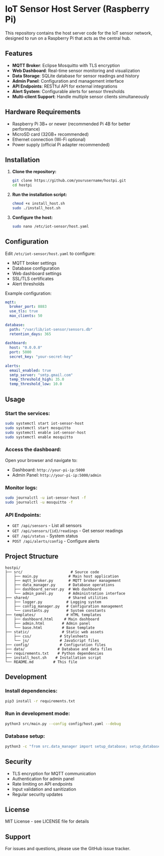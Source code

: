 # IoT Sensor Host Server (Raspberry Pi)

This repository contains the host server code for the IoT sensor network, designed to run on a Raspberry Pi that acts as the central hub.

## Features

- **MQTT Broker**: Eclipse Mosquitto with TLS encryption
- **Web Dashboard**: Real-time sensor monitoring and visualization
- **Data Storage**: SQLite database for sensor readings and history
- **Admin Panel**: Configuration and management interface
- **API Endpoints**: RESTful API for external integrations
- **Alert System**: Configurable alerts for sensor thresholds
- **Multi-client Support**: Handle multiple sensor clients simultaneously

## Hardware Requirements

- Raspberry Pi 3B+ or newer (recommended Pi 4B for better performance)
- MicroSD card (32GB+ recommended)
- Ethernet connection (Wi-Fi optional)
- Power supply (official Pi adapter recommended)

## Installation

1. **Clone the repository:**
   ```bash
   git clone https://github.com/yourusername/hostpi.git
   cd hostpi
   ```

2. **Run the installation script:**
   ```bash
   chmod +x install_host.sh
   sudo ./install_host.sh
   ```

3. **Configure the host:**
   ```bash
   sudo nano /etc/iot-sensor/host.yaml
   ```

## Configuration

Edit `/etc/iot-sensor/host.yaml` to configure:
- MQTT broker settings
- Database configuration
- Web dashboard settings
- SSL/TLS certificates
- Alert thresholds

Example configuration:
```yaml
mqtt:
  broker_port: 8883
  use_tls: true
  max_clients: 50
  
database:
  path: "/var/lib/iot-sensor/sensors.db"
  retention_days: 365
  
dashboard:
  host: "0.0.0.0"
  port: 5000
  secret_key: "your-secret-key"
  
alerts:
  email_enabled: true
  smtp_server: "smtp.gmail.com"
  temp_threshold_high: 35.0
  temp_threshold_low: 10.0
```

## Usage

### Start the services:
```bash
sudo systemctl start iot-sensor-host
sudo systemctl start mosquitto
sudo systemctl enable iot-sensor-host
sudo systemctl enable mosquitto
```

### Access the dashboard:
Open your browser and navigate to:
- Dashboard: `http://your-pi-ip:5000`
- Admin Panel: `http://your-pi-ip:5000/admin`

### Monitor logs:
```bash
sudo journalctl -u iot-sensor-host -f
sudo journalctl -u mosquitto -f
```

### API Endpoints:
- `GET /api/sensors` - List all sensors
- `GET /api/sensors/{id}/readings` - Get sensor readings  
- `GET /api/status` - System status
- `POST /api/alerts/config` - Configure alerts

## Project Structure

```
hostpi/
├── src/                      # Source code
│   ├── main.py              # Main host application
│   ├── mqtt_broker.py       # MQTT broker management
│   ├── data_manager.py      # Database operations
│   ├── dashboard_server.py  # Web dashboard
│   └── admin_panel.py       # Administration interface
├── shared/                  # Shared utilities
│   ├── logger.py           # Logging system
│   ├── config_manager.py   # Configuration management
│   └── constants.py        # System constants
├── templates/              # HTML templates
│   ├── dashboard.html     # Main dashboard
│   ├── admin.html        # Admin panel
│   └── base.html         # Base template
├── static/               # Static web assets
│   ├── css/             # Stylesheets
│   └── js/              # JavaScript files
├── config/              # Configuration files
├── data/               # Database and data files
├── requirements.txt    # Python dependencies
├── install_host.sh    # Installation script
└── README.md         # This file
```

## Development

### Install dependencies:
```bash
pip3 install -r requirements.txt
```

### Run in development mode:
```bash
python3 src/main.py --config config/host.yaml --debug
```

### Database setup:
```bash
python3 -c "from src.data_manager import setup_database; setup_database()"
```

## Security

- TLS encryption for MQTT communication
- Authentication for admin panel
- Rate limiting on API endpoints
- Input validation and sanitization
- Regular security updates

## License

MIT License - see LICENSE file for details

## Support

For issues and questions, please use the GitHub issue tracker.